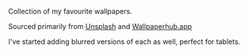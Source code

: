 Collection of my favourite wallpapers. 

Sourced primarily from [Unsplash](https://unsplash.com)  and [Wallpaperhub.app](https://wallpaperhub.app)

I've started adding blurred versions of each as well, perfect for tablets. 

